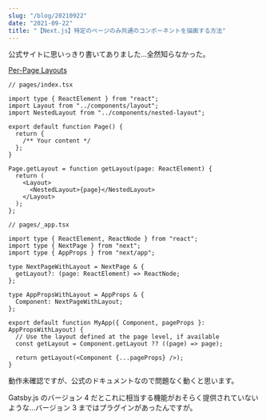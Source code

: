 ```yaml
---
slug: "/blog/20210922"
date: "2021-09-22"
title: "【Next.js】特定のページのみ共通のコンポーネントを描画する方法"
---
```


公式サイトに思いっきり書いてありました…全然知らなかった。

[Per-Page Layouts](https://nextjs.org/docs/basic-features/layouts#per-page-layouts)

```tsx
// pages/index.tsx

import type { ReactElement } from "react";
import Layout from "../components/layout";
import NestedLayout from "../components/nested-layout";

export default function Page() {
  return {
    /** Your content */
  };
}

Page.getLayout = function getLayout(page: ReactElement) {
  return (
    <Layout>
      <NestedLayout>{page}</NestedLayout>
    </Layout>
  );
};
```

```tsx
// pages/_app.tsx

import type { ReactElement, ReactNode } from "react";
import type { NextPage } from "next";
import type { AppProps } from "next/app";

type NextPageWithLayout = NextPage & {
  getLayout?: (page: ReactElement) => ReactNode;
};

type AppPropsWithLayout = AppProps & {
  Component: NextPageWithLayout;
};

export default function MyApp({ Component, pageProps }: AppPropsWithLayout) {
  // Use the layout defined at the page level, if available
  const getLayout = Component.getLayout ?? ((page) => page);

  return getLayout(<Component {...pageProps} />);
}
```

動作未確認ですが、公式のドキュメントなので問題なく動くと思います。

Gatsby.js のバージョン 4 だとこれに相当する機能がおそらく提供されていないような…バージョン 3 まではプラグインがあったんですが。
